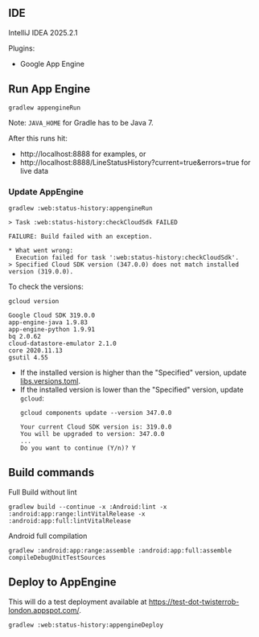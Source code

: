 ## IDE
IntelliJ IDEA 2025.2.1

Plugins:
 * Google App Engine

## Run App Engine

```shell
gradlew appengineRun
```

Note: `JAVA_HOME` for Gradle has to be Java 7.

After this runs hit:
 * http://localhost:8888 for examples, or
 * http://localhost:8888/LineStatusHistory?current=true&errors=true for live data

### Update AppEngine

```shell
gradlew :web:status-history:appengineRun
```
```
> Task :web:status-history:checkCloudSdk FAILED

FAILURE: Build failed with an exception.

* What went wrong:
  Execution failed for task ':web:status-history:checkCloudSdk'.
> Specified Cloud SDK version (347.0.0) does not match installed version (319.0.0).
```

To check the versions:
```shell
gcloud version
```
```console
Google Cloud SDK 319.0.0
app-engine-java 1.9.83
app-engine-python 1.9.91
bq 2.0.62
cloud-datastore-emulator 2.1.0
core 2020.11.13
gsutil 4.55
```

* If the installed version is higher than the "Specified" version, update [libs.versions.toml](../gradle/libs.versions.toml). 
* If the installed version is lower than the "Specified" version, update `gcloud`: 
    ```shell
    gcloud components update --version 347.0.0
    ```
    ```console
    Your current Cloud SDK version is: 319.0.0
    You will be upgraded to version: 347.0.0
    ...
    Do you want to continue (Y/n)? Y
    ```

## Build commands
Full Build without lint
```shell
gradlew build --continue -x :Android:lint -x :android:app:range:lintVitalRelease -x :android:app:full:lintVitalRelease
```

Android full compilation
```shell
gradlew :android:app:range:assemble :android:app:full:assemble compileDebugUnitTestSources
```

## Deploy to AppEngine

This will do a test deployment available at https://test-dot-twisterrob-london.appspot.com/.
```shell
gradlew :web:status-history:appengineDeploy
```
